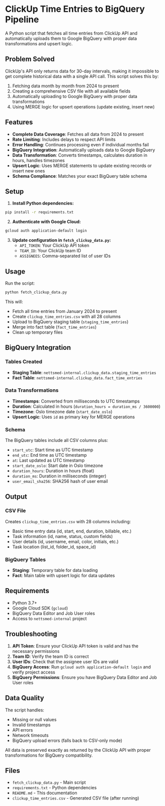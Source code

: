 # ClickUp Time Entries to BigQuery Pipeline

A Python script that fetches all time entries from ClickUp API and automatically uploads them to Google BigQuery with proper data transformations and upsert logic.

## Problem Solved

ClickUp's API only returns data for 30-day intervals, making it impossible to get complete historical data with a single API call. This script solves this by:

1. Fetching data month by month from 2024 to present
2. Creating a comprehensive CSV file with all available fields
3. Automatically uploading to Google BigQuery with proper data transformations
4. Using MERGE logic for upsert operations (update existing, insert new)

## Features

- **Complete Data Coverage**: Fetches all data from 2024 to present
- **Rate Limiting**: Includes delays to respect API limits
- **Error Handling**: Continues processing even if individual months fail
- **BigQuery Integration**: Automatically uploads data to Google BigQuery
- **Data Transformation**: Converts timestamps, calculates duration in hours, handles timezones
- **Upsert Logic**: Uses MERGE statements to update existing records or insert new ones
- **Schema Compliance**: Matches your exact BigQuery table schema

## Setup

1. **Install Python dependencies:**
```bash
pip install -r requirements.txt
```

2. **Authenticate with Google Cloud:**
```bash
gcloud auth application-default login
```

3. **Update configuration in `fetch_clickup_data.py`:**
   - `API_TOKEN`: Your ClickUp API token
   - `TEAM_ID`: Your ClickUp team ID
   - `ASSIGNEES`: Comma-separated list of user IDs

## Usage

Run the script:
```bash
python fetch_clickup_data.py
```

This will:
- Fetch all time entries from January 2024 to present
- Create `clickup_time_entries.csv` with all 28 columns
- Upload to BigQuery staging table (`staging_time_entries`)
- Merge into fact table (`fact_time_entries`)
- Clean up temporary files

## BigQuery Integration

### Tables Created
- **Staging Table**: `nettsmed-internal.clickup_data.staging_time_entries`
- **Fact Table**: `nettsmed-internal.clickup_data.fact_time_entries`

### Data Transformations
- **Timestamps**: Converted from milliseconds to UTC timestamps
- **Duration**: Calculated in hours (`duration_hours = duration_ms / 3600000`)
- **Timezone**: Oslo timezone date (`start_date_oslo`)
- **Upsert Logic**: Uses `id` as primary key for MERGE operations

### Schema
The BigQuery tables include all CSV columns plus:
- `start_utc`: Start time as UTC timestamp
- `end_utc`: End time as UTC timestamp  
- `at`: Last updated as UTC timestamp
- `start_date_oslo`: Start date in Oslo timezone
- `duration_hours`: Duration in hours (float)
- `duration_ms`: Duration in milliseconds (integer)
- `user_email_sha256`: SHA256 hash of user email

## Output

### CSV File
Creates `clickup_time_entries.csv` with 28 columns including:
- Basic time entry data (id, start, end, duration, billable, etc.)
- Task information (id, name, status, custom fields)
- User details (id, username, email, color, initials, etc.)
- Task location (list_id, folder_id, space_id)

### BigQuery Tables
- **Staging**: Temporary table for data loading
- **Fact**: Main table with upsert logic for data updates

## Requirements

- Python 3.7+
- Google Cloud SDK (`gcloud`)
- BigQuery Data Editor and Job User roles
- Access to `nettsmed-internal` project

## Troubleshooting

1. **API Token**: Ensure your ClickUp API token is valid and has the necessary permissions
2. **Team ID**: Verify the team ID is correct
3. **User IDs**: Check that the assignee user IDs are valid
4. **BigQuery Access**: Run `gcloud auth application-default login` and verify project access
5. **BigQuery Permissions**: Ensure you have BigQuery Data Editor and Job User roles

## Data Quality

The script handles:
- Missing or null values
- Invalid timestamps
- API errors
- Network timeouts
- BigQuery upload errors (falls back to CSV-only mode)

All data is preserved exactly as returned by the ClickUp API with proper transformations for BigQuery compatibility.

## Files

- `fetch_clickup_data.py` - Main script
- `requirements.txt` - Python dependencies
- `README.md` - This documentation
- `clickup_time_entries.csv` - Generated CSV file (after running)
